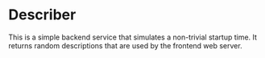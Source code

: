 # Describer

This is a simple backend service that simulates a non-trivial startup time. It
returns random descriptions that are used by the frontend web server.

